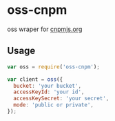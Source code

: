 oss-cnpm
========

oss wraper for [cnpmjs.org](http://cnpmjs.org)

## Usage

```js
var oss = require('oss-cnpm');

var client = oss({
  bucket: 'your bucket',
  accessKeyId: 'your id',
  accessKeySecret: 'your secret',
  mode: 'public or private',
});
```

